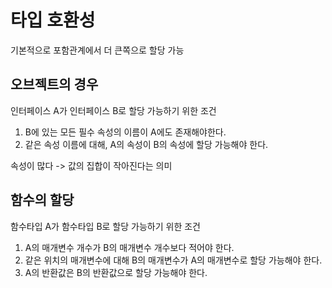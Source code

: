 # 타입 호환성

기본적으로 포함관계에서 더 큰쪽으로 할당 가능   
## 오브젝트의 경우
인터페이스 A가 인터페이스 B로 할당 가능하기 위한 조건
1. B에 있는 모든 필수 속성의 이름이 A에도 존재해야한다.
2. 같은 속성 이름에 대해, A의 속성이 B의 속성에 할당 가능해야 한다.

속성이 많다 -> 값의 집합이 작아진다는 의미

## 함수의 할당
함수타입 A가 함수타입 B로 할당 가능하기 위한 조건
1. A의 매개변수 개수가 B의 매개변수 개수보다 적어야 한다.
2. 같은 위치의 매개변수에 대해 B의 매개변수가 A의 매개변수로 할당 가능해야 한다.
3. A의 반환값은 B의 반환값으로 할당 가능해야 한다.
